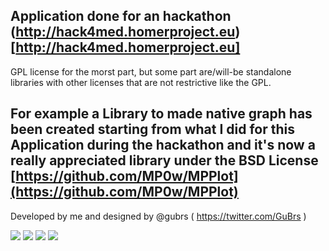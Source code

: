 Application done for an hackathon (http://hack4med.homerproject.eu)[http://hack4med.homerproject.eu]
---------------
GPL license for the morst part, but some part are/will-be standalone libraries with other licenses that are not restrictive like the GPL.

For example a Library to made native graph has been created starting from what I did for this Application during the hackathon
and it's now a really appreciated library under the BSD License  [https://github.com/MP0w/MPPlot](https://github.com/MP0w/MPPlot)
------------
Developed by me and designed by @gubrs ( https://twitter.com/GuBrs )


![](imgs/1.png)
![](imgs/2.png)
![](imgs/3.png)
![](imgs/4.png)


